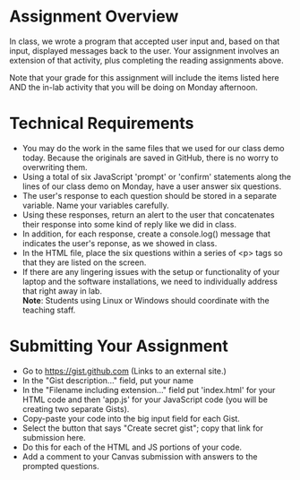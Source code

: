 # Assignment Overview

In class, we wrote a program that accepted user input and, based on that input, displayed messages back to the user. Your assignment involves an extension of that activity, plus completing the reading assignments above.

Note that your grade for this assignment will include the items listed here AND the in-lab activity that you will be doing on Monday afternoon.

# Technical Requirements

- You may do the work in the same files that we used for our class demo today. Because the originals are saved in GitHub, there is no worry to overwriting them.
- Using a total of six JavaScript 'prompt' or 'confirm' statements along the lines of our class demo on Monday, have a user answer six questions.
- The user's response to each question should be stored in a separate variable. Name your variables carefully.
- Using these responses, return an alert to the user that concatenates their response into some kind of reply like we did in class.
- In addition, for each response, create a console.log() message that indicates the user's reponse, as we showed in class.
- In the HTML file, place the six questions within a series of &lt;p&gt; tags so that they are listed on the screen.
- If there are any lingering issues with the setup or functionality of your laptop and the software installations, we need to individually address that right away in lab.<br>
  **Note**: Students using Linux or Windows should coordinate with the teaching staff.

# Submitting Your Assignment

- Go to https://gist.github.com (Links to an external site.)
- In the "Gist description..." field, put your name
- In the "Filename including extension..." field put 'index.html' for your HTML code and then 'app.js' for your JavaScript code (you will be creating two separate Gists).
- Copy-paste your code into the big input field for each Gist.
- Select the button that says "Create secret gist"; copy that link for submission here.
- Do this for each of the HTML and JS portions of your code.
- Add a comment to your Canvas submission with answers to the prompted questions.
